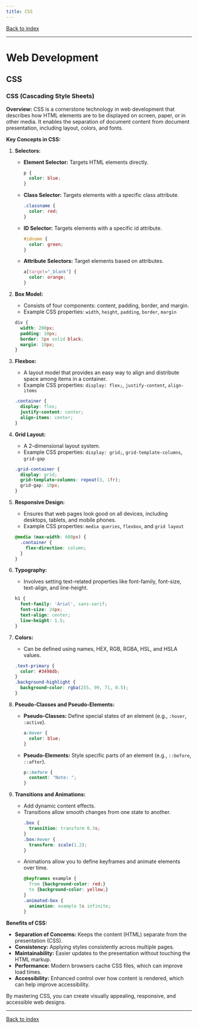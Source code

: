 ```yaml
---
title: CSS
---
```


[Back to index](index.html)

---
# Web Development
## CSS

### CSS (Cascading Style Sheets)

**Overview:**
CSS is a cornerstone technology in web development that describes how HTML elements are to be displayed on screen, paper, or in other media. It enables the separation of document content from document presentation, including layout, colors, and fonts.

**Key Concepts in CSS:**

1. **Selectors:**
   - **Element Selector:** Targets HTML elements directly. 
     ```css
     p {
       color: blue;
     }
     ```
   - **Class Selector:** Targets elements with a specific class attribute.
     ```css
     .classname {
       color: red;
     }
     ```
   - **ID Selector:** Targets elements with a specific id attribute.
     ```css
     #idname {
       color: green;
     }
     ```
   - **Attribute Selectors:** Target elements based on attributes.
     ```css
     a[target="_blank"] {
       color: orange;
     }
     ```

2. **Box Model:**
   - Consists of four components: content, padding, border, and margin.
   - Example CSS properties: `width`, `height`, `padding`, `border`, `margin`
   ```css
   div {
     width: 200px;
     padding: 10px;
     border: 5px solid black;
     margin: 10px;
   }
   ```

3. **Flexbox:**
   - A layout model that provides an easy way to align and distribute space among items in a container.
   - Example CSS properties: `display: flex;`, `justify-content`, `align-items`
   ```css
   .container {
     display: flex;
     justify-content: center;
     align-items: center;
   }
   ```

4. **Grid Layout:**
   - A 2-dimensional layout system.
   - Example CSS properties: `display: grid;`, `grid-template-columns`, `grid-gap`
   ```css
   .grid-container {
     display: grid;
     grid-template-columns: repeat(3, 1fr);
     grid-gap: 10px;
   }
   ```

5. **Responsive Design:**
   - Ensures that web pages look good on all devices, including desktops, tablets, and mobile phones.
   - Example CSS properties: `media queries`, `flexbox`, and `grid layout`
   ```css
   @media (max-width: 600px) {
     .container {
       flex-direction: column;
     }
   }
   ```

6. **Typography:**
   - Involves setting text-related properties like font-family, font-size, text-align, and line-height.
   ```css
   h1 {
     font-family: 'Arial', sans-serif;
     font-size: 24px;
     text-align: center;
     line-height: 1.5;
   }
   ```

7. **Colors:**
   - Can be defined using names, HEX, RGB, RGBA, HSL, and HSLA values.
   ```css
   .text-primary {
     color: #3498db;
   }
   .background-highlight {
     background-color: rgba(255, 99, 71, 0.5);
   }
   ```

8. **Pseudo-Classes and Pseudo-Elements:**
   - **Pseudo-Classes:** Define special states of an element (e.g., `:hover`, `:active`).
     ```css
     a:hover {
       color: blue;
     }
     ```
   - **Pseudo-Elements:** Style specific parts of an element (e.g., `::before`, `::after`).
     ```css
     p::before {
       content: "Note: ";
     }
     ```

9. **Transitions and Animations:**
   - Add dynamic content effects.
   - Transitions allow smooth changes from one state to another.
     ```css
     .box {
       transition: transform 0.3s;
     }
     .box:hover {
       transform: scale(1.2);
     }
     ```
   - Animations allow you to define keyframes and animate elements over time.
     ```css
     @keyframes example {
       from {background-color: red;}
       to {background-color: yellow;}
     }
     .animated-box {
       animation: example 5s infinite;
     }
     ```

**Benefits of CSS:**
- **Separation of Concerns:** Keeps the content (HTML) separate from the presentation (CSS).
- **Consistency:** Applying styles consistently across multiple pages.
- **Maintainability:** Easier updates to the presentation without touching the HTML markup.
- **Performance:** Modern browsers cache CSS files, which can improve load times.
- **Accessibility:** Enhanced control over how content is rendered, which can help improve accessibility.

By mastering CSS, you can create visually appealing, responsive, and accessible web designs.

---
[Back to index](index.html)
